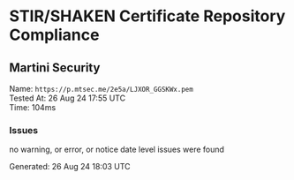 # STIR/SHAKEN Certificate Repository Compliance

## Martini Security

Name: `https://p.mtsec.me/2e5a/LJXOR_GGSKWx.pem`\
Tested At: 26 Aug 24 17:55 UTC\
Time: 104ms

### Issues

no warning, or error, or notice date level issues were found

Generated: 26 Aug 24 18:03 UTC